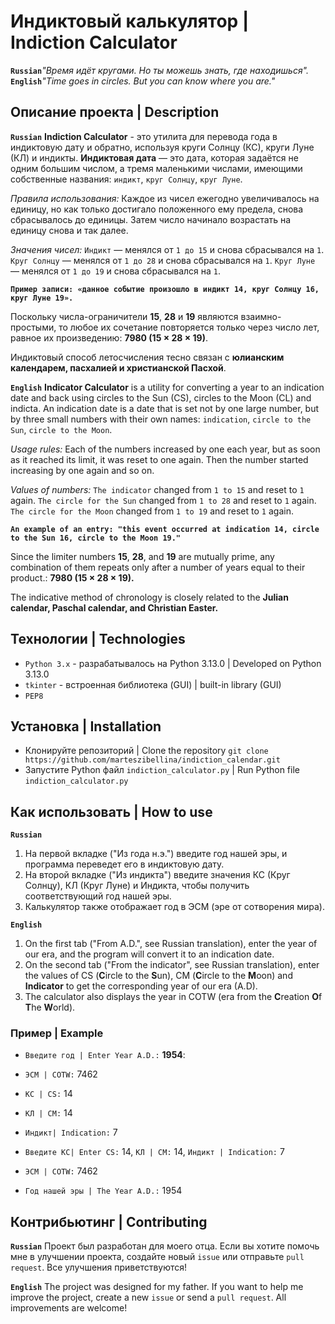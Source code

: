 # Индиктовый калькулятор | Indiction Calculator
**`Russian`**_"Время идёт кругами. Но ты можешь знать, где находишься"._
**`English`**_"Time goes in circles. But you can know where you are."_
## Описание проекта | Description
**`Russian`**
**Indiction Calculator** - это утилита для перевода года в индиктовую дату и обратно, используя круги Солнцу (КС), круги Луне (КЛ) и индикты.
**Индиктовая дата** — это дата, которая задаётся не одним большим числом, а тремя маленькими числами, имеющими собственные названия: `индикт`, `круг Солнцу`, `круг Луне`.

_Правила использования:_
Каждое из чисел ежегодно увеличивалось на единицу, но как только достигало положенного ему предела, снова сбрасывалось до единицы. Затем число начинало возрастать на единицу снова и так далее.

_Значения чисел:_
`Индикт` — менялся от `1 до 15` и снова сбрасывался на `1`.
`Круг Солнцу` — менялся от `1 до 28` и снова сбрасывался на `1`.
`Круг Луне` — менялся от `1 до 19` и снова сбрасывался на `1`.

**`Пример записи: «данное событие произошло в индикт 14, круг Солнцу 16, круг Луне 19».`**

Поскольку числа-ограничители **15**, **28** и **19** являются взаимно-простыми, то любое их сочетание повторяется только через число лет, равное их произведению: **7980 (15 × 28 × 19)**.

Индиктовый способ летосчисления тесно связан с **юлианским календарем, пасхалией и христианской Пасхой**.

**`English`**
**Indicator Calculator** is a utility for converting a year to an indication date and back using circles to the Sun (CS), circles to the Moon (CL) and indicta.
An indication date is a date that is set not by one large number, but by three small numbers with their own names: `indication`, `circle to the Sun`, `circle to the Moon`.

_Usage rules:_
Each of the numbers increased by one each year, but as soon as it reached its limit, it was reset to one again. Then the number started increasing by one again and so on.

_Values of numbers:_
`The indicator` changed from `1 to 15` and reset to `1` again.
`The circle for the Sun` changed from `1 to 28` and reset to `1` again.
`The circle for the Moon` changed from `1 to 19` and reset to `1` again.

**`An example of an entry: "this event occurred at indication 14, circle to the Sun 16, circle to the Moon 19."`**

Since the limiter numbers **15**, **28**, and **19** are mutually prime, any combination of them repeats only after a number of years equal to their product.: **7980 (15 × 28 × 19).**

The indicative method of chronology is closely related to the **Julian calendar, Paschal calendar, and Christian Easter.**

## Технологии | Technologies

- `Python 3.x` - разрабатывалось на Python 3.13.0 | Developed on Python 3.13.0
- `tkinter` - встроенная библиотека (GUI) | built-in library (GUI)
- `PEP8`

## Установка | Installation

- Клонируйте репозиторий | Clone the repository
`git clone https://github.com/marteszibellina/indiction_calendar.git`
- Запустите Python файл `indiction_calculator.py` | Run Python file `indiction_calculator.py`
 
## Как использовать | How to use

**`Russian`**

1. На первой вкладке ("Из года н.э.") введите год нашей эры, и программа переведет его в индиктовую дату.
2. На второй вкладке ("Из индикта") введите значения КС (Круг Солнцу), КЛ (Круг Луне) и Индикта, чтобы получить соответствующий год нашей эры.
3. Калькулятор также отображает год в ЭСМ (эре от сотворения мира).

**`English`**

1. On the first tab ("From A.D.", see Russian translation), enter the year of our era, and the program will convert it to an indication date.
2. On the second tab ("From the indicator", see Russian translation), enter the values of CS (**C**ircle to the **S**un), CM (**C**ircle to the **M**oon) and **Indicator** to get the corresponding year of our era (A.D).
3. The calculator also displays the year in COTW (era from the **C**reation **O**f **T**he **W**orld).

### Пример | Example
- `Введите год | Enter Year A.D.:` **1954**:
- `ЭСМ | COTW:` 7462
- `КС | CS:` 14
- `КЛ | CM:` 14
- `Индикт| Indication:` 7

- `Введите КС| Enter CS:` 14, `КЛ | CM:` 14, `Индикт | Indication:` 7
- `ЭСМ | COTW:` 7462
- `Год нашей эры | The Year A.D.:` 1954
 
## Контрибьютинг | Contributing
**`Russian`**
Проект был разработан для моего отца. 
Если вы хотите помочь мне в улучшении проекта, создайте новый `issue` или отправьте `pull request`. 
Все улучшения приветствуются!

**`English`**
The project was designed for my father. 
If you want to help me improve the project, create a new `issue` or send a `pull request`. 
All improvements are welcome!
